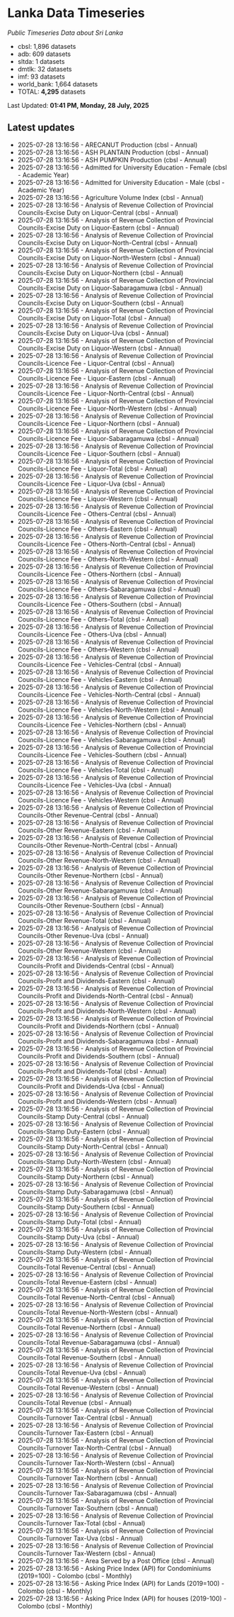 # Lanka Data Timeseries
*Public Timeseries Data about Sri Lanka*

* cbsl: 1,896 datasets
* adb: 609 datasets
* sltda: 1 datasets
* dmtlk: 32 datasets
* imf: 93 datasets
* world_bank: 1,664 datasets
* TOTAL: **4,295** datasets

Last Updated: **01:41 PM, Monday, 28 July, 2025**

## Latest updates

* 2025-07-28 13:16:56 - ARECANUT Production (cbsl - Annual)
* 2025-07-28 13:16:56 - ASH PLANTAIN Production (cbsl - Annual)
* 2025-07-28 13:16:56 - ASH PUMPKIN Production (cbsl - Annual)
* 2025-07-28 13:16:56 - Admitted for University Education - Female (cbsl - Academic Year)
* 2025-07-28 13:16:56 - Admitted for University Education - Male (cbsl - Academic Year)
* 2025-07-28 13:16:56 - Agriculture Volume Index (cbsl - Annual)
* 2025-07-28 13:16:56 - Analysis of Revenue Collection of Provincial Councils-Excise Duty on Liquor-Central (cbsl - Annual)
* 2025-07-28 13:16:56 - Analysis of Revenue Collection of Provincial Councils-Excise Duty on Liquor-Eastern (cbsl - Annual)
* 2025-07-28 13:16:56 - Analysis of Revenue Collection of Provincial Councils-Excise Duty on Liquor-North-Central (cbsl - Annual)
* 2025-07-28 13:16:56 - Analysis of Revenue Collection of Provincial Councils-Excise Duty on Liquor-North-Western (cbsl - Annual)
* 2025-07-28 13:16:56 - Analysis of Revenue Collection of Provincial Councils-Excise Duty on Liquor-Northern (cbsl - Annual)
* 2025-07-28 13:16:56 - Analysis of Revenue Collection of Provincial Councils-Excise Duty on Liquor-Sabaragamuwa (cbsl - Annual)
* 2025-07-28 13:16:56 - Analysis of Revenue Collection of Provincial Councils-Excise Duty on Liquor-Southern (cbsl - Annual)
* 2025-07-28 13:16:56 - Analysis of Revenue Collection of Provincial Councils-Excise Duty on Liquor-Total (cbsl - Annual)
* 2025-07-28 13:16:56 - Analysis of Revenue Collection of Provincial Councils-Excise Duty on Liquor-Uva (cbsl - Annual)
* 2025-07-28 13:16:56 - Analysis of Revenue Collection of Provincial Councils-Excise Duty on Liquor-Western (cbsl - Annual)
* 2025-07-28 13:16:56 - Analysis of Revenue Collection of Provincial Councils-Licence Fee - Liquor-Central (cbsl - Annual)
* 2025-07-28 13:16:56 - Analysis of Revenue Collection of Provincial Councils-Licence Fee - Liquor-Eastern (cbsl - Annual)
* 2025-07-28 13:16:56 - Analysis of Revenue Collection of Provincial Councils-Licence Fee - Liquor-North-Central (cbsl - Annual)
* 2025-07-28 13:16:56 - Analysis of Revenue Collection of Provincial Councils-Licence Fee - Liquor-North-Western (cbsl - Annual)
* 2025-07-28 13:16:56 - Analysis of Revenue Collection of Provincial Councils-Licence Fee - Liquor-Northern (cbsl - Annual)
* 2025-07-28 13:16:56 - Analysis of Revenue Collection of Provincial Councils-Licence Fee - Liquor-Sabaragamuwa (cbsl - Annual)
* 2025-07-28 13:16:56 - Analysis of Revenue Collection of Provincial Councils-Licence Fee - Liquor-Southern (cbsl - Annual)
* 2025-07-28 13:16:56 - Analysis of Revenue Collection of Provincial Councils-Licence Fee - Liquor-Total (cbsl - Annual)
* 2025-07-28 13:16:56 - Analysis of Revenue Collection of Provincial Councils-Licence Fee - Liquor-Uva (cbsl - Annual)
* 2025-07-28 13:16:56 - Analysis of Revenue Collection of Provincial Councils-Licence Fee - Liquor-Western (cbsl - Annual)
* 2025-07-28 13:16:56 - Analysis of Revenue Collection of Provincial Councils-Licence Fee - Others-Central (cbsl - Annual)
* 2025-07-28 13:16:56 - Analysis of Revenue Collection of Provincial Councils-Licence Fee - Others-Eastern (cbsl - Annual)
* 2025-07-28 13:16:56 - Analysis of Revenue Collection of Provincial Councils-Licence Fee - Others-North-Central (cbsl - Annual)
* 2025-07-28 13:16:56 - Analysis of Revenue Collection of Provincial Councils-Licence Fee - Others-North-Western (cbsl - Annual)
* 2025-07-28 13:16:56 - Analysis of Revenue Collection of Provincial Councils-Licence Fee - Others-Northern (cbsl - Annual)
* 2025-07-28 13:16:56 - Analysis of Revenue Collection of Provincial Councils-Licence Fee - Others-Sabaragamuwa (cbsl - Annual)
* 2025-07-28 13:16:56 - Analysis of Revenue Collection of Provincial Councils-Licence Fee - Others-Southern (cbsl - Annual)
* 2025-07-28 13:16:56 - Analysis of Revenue Collection of Provincial Councils-Licence Fee - Others-Total (cbsl - Annual)
* 2025-07-28 13:16:56 - Analysis of Revenue Collection of Provincial Councils-Licence Fee - Others-Uva (cbsl - Annual)
* 2025-07-28 13:16:56 - Analysis of Revenue Collection of Provincial Councils-Licence Fee - Others-Western (cbsl - Annual)
* 2025-07-28 13:16:56 - Analysis of Revenue Collection of Provincial Councils-Licence Fee - Vehicles-Central (cbsl - Annual)
* 2025-07-28 13:16:56 - Analysis of Revenue Collection of Provincial Councils-Licence Fee - Vehicles-Eastern (cbsl - Annual)
* 2025-07-28 13:16:56 - Analysis of Revenue Collection of Provincial Councils-Licence Fee - Vehicles-North-Central (cbsl - Annual)
* 2025-07-28 13:16:56 - Analysis of Revenue Collection of Provincial Councils-Licence Fee - Vehicles-North-Western (cbsl - Annual)
* 2025-07-28 13:16:56 - Analysis of Revenue Collection of Provincial Councils-Licence Fee - Vehicles-Northern (cbsl - Annual)
* 2025-07-28 13:16:56 - Analysis of Revenue Collection of Provincial Councils-Licence Fee - Vehicles-Sabaragamuwa (cbsl - Annual)
* 2025-07-28 13:16:56 - Analysis of Revenue Collection of Provincial Councils-Licence Fee - Vehicles-Southern (cbsl - Annual)
* 2025-07-28 13:16:56 - Analysis of Revenue Collection of Provincial Councils-Licence Fee - Vehicles-Total (cbsl - Annual)
* 2025-07-28 13:16:56 - Analysis of Revenue Collection of Provincial Councils-Licence Fee - Vehicles-Uva (cbsl - Annual)
* 2025-07-28 13:16:56 - Analysis of Revenue Collection of Provincial Councils-Licence Fee - Vehicles-Western (cbsl - Annual)
* 2025-07-28 13:16:56 - Analysis of Revenue Collection of Provincial Councils-Other Revenue-Central (cbsl - Annual)
* 2025-07-28 13:16:56 - Analysis of Revenue Collection of Provincial Councils-Other Revenue-Eastern (cbsl - Annual)
* 2025-07-28 13:16:56 - Analysis of Revenue Collection of Provincial Councils-Other Revenue-North-Central (cbsl - Annual)
* 2025-07-28 13:16:56 - Analysis of Revenue Collection of Provincial Councils-Other Revenue-North-Western (cbsl - Annual)
* 2025-07-28 13:16:56 - Analysis of Revenue Collection of Provincial Councils-Other Revenue-Northern (cbsl - Annual)
* 2025-07-28 13:16:56 - Analysis of Revenue Collection of Provincial Councils-Other Revenue-Sabaragamuwa (cbsl - Annual)
* 2025-07-28 13:16:56 - Analysis of Revenue Collection of Provincial Councils-Other Revenue-Southern (cbsl - Annual)
* 2025-07-28 13:16:56 - Analysis of Revenue Collection of Provincial Councils-Other Revenue-Total (cbsl - Annual)
* 2025-07-28 13:16:56 - Analysis of Revenue Collection of Provincial Councils-Other Revenue-Uva (cbsl - Annual)
* 2025-07-28 13:16:56 - Analysis of Revenue Collection of Provincial Councils-Other Revenue-Western (cbsl - Annual)
* 2025-07-28 13:16:56 - Analysis of Revenue Collection of Provincial Councils-Profit and Dividends-Central (cbsl - Annual)
* 2025-07-28 13:16:56 - Analysis of Revenue Collection of Provincial Councils-Profit and Dividends-Eastern (cbsl - Annual)
* 2025-07-28 13:16:56 - Analysis of Revenue Collection of Provincial Councils-Profit and Dividends-North-Central (cbsl - Annual)
* 2025-07-28 13:16:56 - Analysis of Revenue Collection of Provincial Councils-Profit and Dividends-North-Western (cbsl - Annual)
* 2025-07-28 13:16:56 - Analysis of Revenue Collection of Provincial Councils-Profit and Dividends-Northern (cbsl - Annual)
* 2025-07-28 13:16:56 - Analysis of Revenue Collection of Provincial Councils-Profit and Dividends-Sabaragamuwa (cbsl - Annual)
* 2025-07-28 13:16:56 - Analysis of Revenue Collection of Provincial Councils-Profit and Dividends-Southern (cbsl - Annual)
* 2025-07-28 13:16:56 - Analysis of Revenue Collection of Provincial Councils-Profit and Dividends-Total (cbsl - Annual)
* 2025-07-28 13:16:56 - Analysis of Revenue Collection of Provincial Councils-Profit and Dividends-Uva (cbsl - Annual)
* 2025-07-28 13:16:56 - Analysis of Revenue Collection of Provincial Councils-Profit and Dividends-Western (cbsl - Annual)
* 2025-07-28 13:16:56 - Analysis of Revenue Collection of Provincial Councils-Stamp Duty-Central (cbsl - Annual)
* 2025-07-28 13:16:56 - Analysis of Revenue Collection of Provincial Councils-Stamp Duty-Eastern (cbsl - Annual)
* 2025-07-28 13:16:56 - Analysis of Revenue Collection of Provincial Councils-Stamp Duty-North-Central (cbsl - Annual)
* 2025-07-28 13:16:56 - Analysis of Revenue Collection of Provincial Councils-Stamp Duty-North-Western (cbsl - Annual)
* 2025-07-28 13:16:56 - Analysis of Revenue Collection of Provincial Councils-Stamp Duty-Northern (cbsl - Annual)
* 2025-07-28 13:16:56 - Analysis of Revenue Collection of Provincial Councils-Stamp Duty-Sabaragamuwa (cbsl - Annual)
* 2025-07-28 13:16:56 - Analysis of Revenue Collection of Provincial Councils-Stamp Duty-Southern (cbsl - Annual)
* 2025-07-28 13:16:56 - Analysis of Revenue Collection of Provincial Councils-Stamp Duty-Total (cbsl - Annual)
* 2025-07-28 13:16:56 - Analysis of Revenue Collection of Provincial Councils-Stamp Duty-Uva (cbsl - Annual)
* 2025-07-28 13:16:56 - Analysis of Revenue Collection of Provincial Councils-Stamp Duty-Western (cbsl - Annual)
* 2025-07-28 13:16:56 - Analysis of Revenue Collection of Provincial Councils-Total Revenue-Central (cbsl - Annual)
* 2025-07-28 13:16:56 - Analysis of Revenue Collection of Provincial Councils-Total Revenue-Eastern (cbsl - Annual)
* 2025-07-28 13:16:56 - Analysis of Revenue Collection of Provincial Councils-Total Revenue-North-Central (cbsl - Annual)
* 2025-07-28 13:16:56 - Analysis of Revenue Collection of Provincial Councils-Total Revenue-North-Western (cbsl - Annual)
* 2025-07-28 13:16:56 - Analysis of Revenue Collection of Provincial Councils-Total Revenue-Northern (cbsl - Annual)
* 2025-07-28 13:16:56 - Analysis of Revenue Collection of Provincial Councils-Total Revenue-Sabaragamuwa (cbsl - Annual)
* 2025-07-28 13:16:56 - Analysis of Revenue Collection of Provincial Councils-Total Revenue-Southern (cbsl - Annual)
* 2025-07-28 13:16:56 - Analysis of Revenue Collection of Provincial Councils-Total Revenue-Uva (cbsl - Annual)
* 2025-07-28 13:16:56 - Analysis of Revenue Collection of Provincial Councils-Total Revenue-Western (cbsl - Annual)
* 2025-07-28 13:16:56 - Analysis of Revenue Collection of Provincial Councils-Total Revenue (cbsl - Annual)
* 2025-07-28 13:16:56 - Analysis of Revenue Collection of Provincial Councils-Turnover Tax-Central (cbsl - Annual)
* 2025-07-28 13:16:56 - Analysis of Revenue Collection of Provincial Councils-Turnover Tax-Eastern (cbsl - Annual)
* 2025-07-28 13:16:56 - Analysis of Revenue Collection of Provincial Councils-Turnover Tax-North-Central (cbsl - Annual)
* 2025-07-28 13:16:56 - Analysis of Revenue Collection of Provincial Councils-Turnover Tax-North-Western (cbsl - Annual)
* 2025-07-28 13:16:56 - Analysis of Revenue Collection of Provincial Councils-Turnover Tax-Northern (cbsl - Annual)
* 2025-07-28 13:16:56 - Analysis of Revenue Collection of Provincial Councils-Turnover Tax-Sabaragamuwa (cbsl - Annual)
* 2025-07-28 13:16:56 - Analysis of Revenue Collection of Provincial Councils-Turnover Tax-Southern (cbsl - Annual)
* 2025-07-28 13:16:56 - Analysis of Revenue Collection of Provincial Councils-Turnover Tax-Total (cbsl - Annual)
* 2025-07-28 13:16:56 - Analysis of Revenue Collection of Provincial Councils-Turnover Tax-Uva (cbsl - Annual)
* 2025-07-28 13:16:56 - Analysis of Revenue Collection of Provincial Councils-Turnover Tax-Western (cbsl - Annual)
* 2025-07-28 13:16:56 - Area Served by a Post Office (cbsl - Annual)
* 2025-07-28 13:16:56 - Asking Price Index (API) for Condominiums (2019=100) - Colombo (cbsl - Monthly)
* 2025-07-28 13:16:56 - Asking Price Index (API) for Lands (2019=100) - Colombo (cbsl - Monthly)
* 2025-07-28 13:16:56 - Asking Price Index (API) for houses (2019-100) - Colombo (cbsl - Monthly)